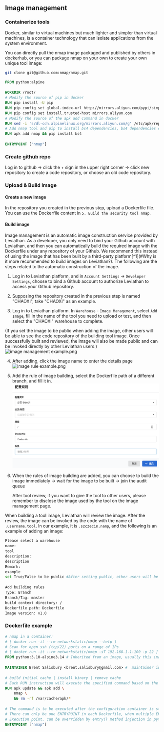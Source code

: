 ## Image management

### Containerize tools

Docker, similar to virtual machines but much lighter and simpler than virtual machines, is a container technology that can isolate applications from the system environment.

You can directly pull the nmap image packaged and published by others in dockerhub, or you can package nmap on your own to create your own unique tool image:

```bash
git clone git@github.com:nmap/nmap.git
```

```dockerfile
FROM python:alpine

WORKDIR /root/
# Modify the source of pip in docker
RUN pip install -U pip
RUN pip config set global.index-url http://mirrors.aliyun.com/pypi/simple
RUN pip config set install.trusted-host mirrors.aliyun.com
# Modify the source of the apk add command in docker
RUN sed -i 's/dl-cdn.alpinelinux.org/mirrors.aliyun.com/g' /etc/apk/repositories
# Add nmap tool and pip to install bs4 dependencies, bs4 dependencies can be replaced with any python dependencies you need to add, otherwise you don't need to add them.
RUN apk add nmap && pip install bs4

ENTRYPOINT ["nmap"] 
```

### Create github repo
Log in to github -> click the + sign in the upper right corner -> click new repository to create a code repository, or choose an old code repository.

### Upload & Build Image
#### Create a new image
In the repository you created in the previous step, upload a Dockerfile file. You can use the Dockerfile content in `5. Build the security tool nmap`.

#### Build image

Image management is an automatic image construction service provided by Leviathan. As a developer, you only need to bind your Github account with Leviathan, and then you can automatically build the required image with the Dockerfile under any repository of your Github. We recommend this instead of using the image that has been built by a third-party platform[^1](#Why is it more recommended to build images on Leviathan?). The following are the steps related to the automatic construction of the image.

1. Log in to Leviathan platform, and in `Account Settings` -> `Developer Settings`, choose to bind a Github account to authorize Leviathan to access your Github repository.

2. Supposing the repository created in the previous step is named "CHAOXI", take "CHAOXI" as an example.

3. Log in to Leviathan platform. In `Warehouse` - `Image Management`, select `Add Image`, fill in the name of the tool you need to upload or test, and then select the "CHAOXI" warehouse to complete.

  (If you set the image to be public when adding the image, other users will be able to see the code repository of the building tool image. Once successfully built and reviewed, the image will also be made public and can be invoked directly by other Leviathan users.)![image management example.png](https://levimg.s3.cn-northwest-1.amazonaws.com.cn/x/37c665bb-b577-476e-a202-92f8a5b9fa7e.png)

4. After adding, click the image name to enter the details page![image rule example.png](https://levimg.s3.cn-northwest-1.amazonaws.com.cn/x/0f145a9f-84ab-42ad-a0c2-2a8733c5bcd8.png)

5. Add the rule of image building, select the Dockerfile path of a different branch, and fill it in.
   ![](./img/构建规则配置.png)

6. When the rules of image building are added, you can choose to build the image immediately -> wait for the image to be built -> join the audit queue

   After tool review, if you want to give the tool to other users, please remember to disclose the image used by the tool on the image management page.

When building a tool image, Leviathan will review the image. After the review, the image can be invoked by the code with the name of `.username.tool`. In our example, it is `.szczecin.namp`, and the following is an example of adding an image:

```bash
Please select a warehouse
name:
tool
description:
description
Remark:
example
set True/False to be public #After setting public, other users will be able to see the code repository of the build tool image

Add building rules
Type: Branch
Branch/Tag: master
build context directory: /
Dockerfile path: Dockerfile
Image version: v1.0
```



### Dockerfile example

```dockerfile
# nmap in a container:
# [ docker run -it --rm networkstatic/nmap --help ]
# Scan for open ssh (tcp/22) ports on a range of IPs
# [ docker run -it --rm networkstatic/nmap -sT 192.168.1.1-100 -p 22 ]
FROM python:3.10-alpine3.14 # Inherited from an image, usually this image contains the tools needed for this project, such as python, note: Dockerfile has and can only inherit one image.

MAINTAINER Brent Salisbury <brent.salisbury@gmail.com> #  maintainer info

# build initial cache | install binary | remove cache
# Each RUN instruction will execute the specified command based on the current image and submit it as a new image. Use \ to wrap a line when the command is long.
RUN apk update && apk add \
	nmap \
	&& rm -rf /var/cache/apk/*

# The command is to be executed after the configuration container is started, and cannot be overridden by the parameters provided by docker run.
# There can only be one ENTRYPOINT in each Dockerfile, when multiple ENTRYPOINTs are specified, only the last one takes effect.
# Execution point, can be overridden by entry() method injection in python code
ENTRYPOINT ["nmap"]
```
